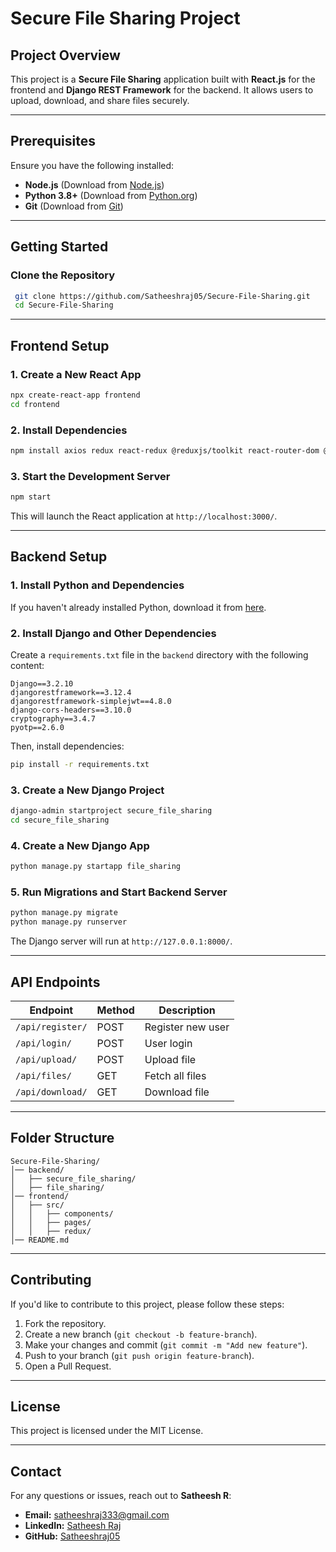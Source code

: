 # Secure File Sharing Project

## Project Overview
This project is a **Secure File Sharing** application built with **React.js** for the frontend and **Django REST Framework** for the backend. It allows users to upload, download, and share files securely.

---

## Prerequisites
Ensure you have the following installed:
- **Node.js** (Download from [Node.js](https://nodejs.org/))
- **Python 3.8+** (Download from [Python.org](https://www.python.org/downloads/))
- **Git** (Download from [Git](https://git-scm.com/downloads))

---

## Getting Started
### Clone the Repository
```sh
 git clone https://github.com/Satheeshraj05/Secure-File-Sharing.git
 cd Secure-File-Sharing
```

---

## Frontend Setup
### 1. Create a New React App
```sh
npx create-react-app frontend
cd frontend
```

### 2. Install Dependencies
```sh
npm install axios redux react-redux @reduxjs/toolkit react-router-dom @material-ui/core @material-ui/icons
```

### 3. Start the Development Server
```sh
npm start
```
This will launch the React application at `http://localhost:3000/`.

---

## Backend Setup
### 1. Install Python and Dependencies
If you haven't already installed Python, download it from [here](https://www.python.org/downloads/).

### 2. Install Django and Other Dependencies
Create a `requirements.txt` file in the `backend` directory with the following content:
```plaintext
Django==3.2.10
djangorestframework==3.12.4
djangorestframework-simplejwt==4.8.0
django-cors-headers==3.10.0
cryptography==3.4.7
pyotp==2.6.0
```
Then, install dependencies:
```sh
pip install -r requirements.txt
```

### 3. Create a New Django Project
```sh
django-admin startproject secure_file_sharing
cd secure_file_sharing
```

### 4. Create a New Django App
```sh
python manage.py startapp file_sharing
```

### 5. Run Migrations and Start Backend Server
```sh
python manage.py migrate
python manage.py runserver
```
The Django server will run at `http://127.0.0.1:8000/`.

---

## API Endpoints
| Endpoint              | Method | Description         |
|----------------------|--------|---------------------|
| `/api/register/`    | POST   | Register new user  |
| `/api/login/`       | POST   | User login         |
| `/api/upload/`      | POST   | Upload file        |
| `/api/files/`       | GET    | Fetch all files    |
| `/api/download/`    | GET    | Download file      |

---

## Folder Structure
```
Secure-File-Sharing/
│── backend/
│   ├── secure_file_sharing/
│   ├── file_sharing/
│── frontend/
│   ├── src/
│   │   ├── components/
│   │   ├── pages/
│   │   ├── redux/
│── README.md
```

---

## Contributing
If you'd like to contribute to this project, please follow these steps:
1. Fork the repository.
2. Create a new branch (`git checkout -b feature-branch`).
3. Make your changes and commit (`git commit -m "Add new feature"`).
4. Push to your branch (`git push origin feature-branch`).
5. Open a Pull Request.

---

## License
This project is licensed under the MIT License.

---

## Contact
For any questions or issues, reach out to **Satheesh R**:
- **Email:** [satheeshraj333@gmail.com](mailto:satheeshraj333@gmail.com)
- **LinkedIn:** [Satheesh Raj](https://www.linkedin.com/in/satheesh-raj/)
- **GitHub:** [Satheeshraj05](https://github.com/Satheeshraj05/)
